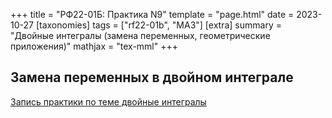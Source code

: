 +++
title = "РФ22-01Б: Практика N9"
template = "page.html"
date = 2023-10-27
[taxonomies]
tags = ["rf22-01b", "MA3"]
[extra]
summary = "Двойные интегралы (замена переменных, геометрические приложения)"
mathjax = "tex-mml"
+++

<!-- more -->

## Замена переменных в двойном интеграле


[Запись практики по теме двойные интегралы](https://youtu.be/foHPCNva9ro?si=rZmFvtIK6_DrZXDw&t=1083)
